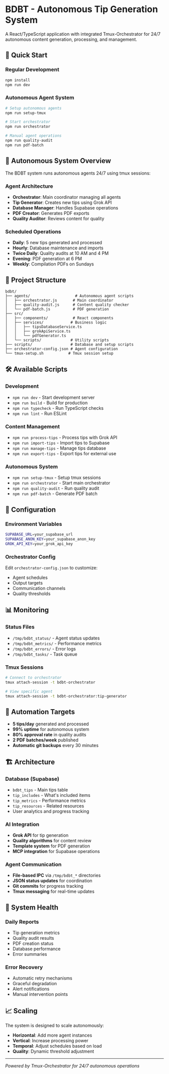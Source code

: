 # BDBT - Autonomous Tip Generation System

A React/TypeScript application with integrated Tmux-Orchestrator for 24/7 autonomous content generation, processing, and management.

## 🚀 Quick Start

### Regular Development
```bash
npm install
npm run dev
```

### Autonomous Agent System
```bash
# Setup autonomous agents
npm run setup-tmux

# Start orchestrator
npm run orchestrator

# Manual agent operations
npm run quality-audit
npm run pdf-batch
```

## 🤖 Autonomous System Overview

The BDBT system runs autonomous agents 24/7 using tmux sessions:

### Agent Architecture
- **Orchestrator**: Main coordinator managing all agents
- **Tip Generator**: Creates new tips using Grok API
- **Database Manager**: Handles Supabase operations
- **PDF Creator**: Generates PDF exports
- **Quality Auditor**: Reviews content for quality

### Scheduled Operations
- **Daily**: 5 new tips generated and processed
- **Hourly**: Database maintenance and imports
- **Twice Daily**: Quality audits at 10 AM and 4 PM
- **Evening**: PDF generation at 6 PM
- **Weekly**: Compilation PDFs on Sundays

## 📁 Project Structure

```
bdbt/
├── agents/                    # Autonomous agent scripts
│   ├── orchestrator.js       # Main coordinator
│   ├── quality-audit.js      # Content quality checker
│   └── pdf-batch.js          # PDF generation
├── src/
│   ├── components/           # React components
│   ├── services/            # Business logic
│   │   ├── tipsDatabaseService.ts
│   │   ├── grokApiService.ts
│   │   └── pdfGenerator.ts
│   └── scripts/             # Utility scripts
├── scripts/                 # Database and setup scripts
├── orchestrator-config.json # Agent configuration
└── tmux-setup.sh           # Tmux session setup
```

## 🛠 Available Scripts

### Development
- `npm run dev` - Start development server
- `npm run build` - Build for production
- `npm run typecheck` - Run TypeScript checks
- `npm run lint` - Run ESLint

### Content Management
- `npm run process-tips` - Process tips with Grok API
- `npm run import-tips` - Import tips to Supabase
- `npm run manage-tips` - Manage tips database
- `npm run export-tips` - Export tips for external use

### Autonomous System
- `npm run setup-tmux` - Setup tmux sessions
- `npm run orchestrator` - Start main orchestrator
- `npm run quality-audit` - Run quality audit
- `npm run pdf-batch` - Generate PDF batch

## 🔧 Configuration

### Environment Variables
```bash
SUPABASE_URL=your_supabase_url
SUPABASE_ANON_KEY=your_supabase_anon_key
GROK_API_KEY=your_grok_api_key
```

### Orchestrator Config
Edit `orchestrator-config.json` to customize:
- Agent schedules
- Output targets
- Communication channels
- Quality thresholds

## 📊 Monitoring

### Status Files
- `/tmp/bdbt_status/` - Agent status updates
- `/tmp/bdbt_metrics/` - Performance metrics
- `/tmp/bdbt_errors/` - Error logs
- `/tmp/bdbt_tasks/` - Task queue

### Tmux Sessions
```bash
# Connect to orchestrator
tmux attach-session -t bdbt-orchestrator

# View specific agent
tmux attach-session -t bdbt-orchestrator:tip-generator
```

## 🎯 Automation Targets

- **5 tips/day** generated and processed
- **99% uptime** for autonomous system
- **80% approval rate** in quality audits
- **2 PDF batches/week** published
- **Automatic git backups** every 30 minutes

## 🏗 Architecture

### Database (Supabase)
- `bdbt_tips` - Main tips table
- `tip_includes` - What's included items
- `tip_metrics` - Performance metrics
- `tip_resources` - Related resources
- User analytics and progress tracking

### AI Integration
- **Grok API** for tip generation
- **Quality algorithms** for content review
- **Template system** for PDF generation
- **MCP integration** for Supabase operations

### Agent Communication
- **File-based IPC** via `/tmp/bdbt_*` directories
- **JSON status updates** for coordination
- **Git commits** for progress tracking
- **Tmux messaging** for real-time updates

## 🚦 System Health

### Daily Reports
- Tip generation metrics
- Quality audit results
- PDF creation status
- Database performance
- Error summaries

### Error Recovery
- Automatic retry mechanisms
- Graceful degradation
- Alert notifications
- Manual intervention points

## 📈 Scaling

The system is designed to scale autonomously:
- **Horizontal**: Add more agent instances
- **Vertical**: Increase processing power
- **Temporal**: Adjust schedules based on load
- **Quality**: Dynamic threshold adjustment

---

*Powered by Tmux-Orchestrator for 24/7 autonomous operations*

